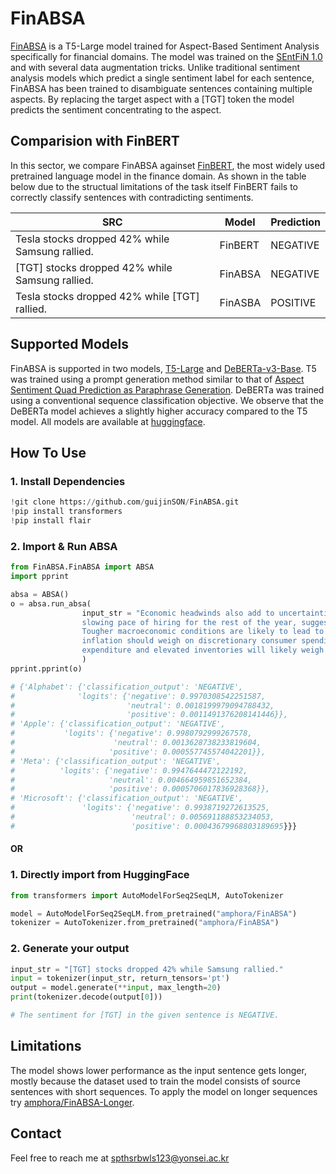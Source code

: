 # FinABSA
[FinABSA](https://huggingface.co/amphora/FinABSA) is a T5-Large model trained for Aspect-Based Sentiment Analysis specifically for financial domains. The model was trained on the [SEntFiN 1.0](https://asistdl.onlinelibrary.wiley.com/doi/10.1002/asi.24634?af=R) and with several data augmentation tricks. Unlike traditional sentiment analysis models which predict a single sentiment label for each sentence, FinABSA has been trained to disambiguate sentences containing multiple aspects. By replacing the target aspect with a [TGT] token the model predicts the sentiment concentrating to the aspect.

## Comparision with FinBERT
In this sector, we compare FinABSA againset [FinBERT](https://github.com/ProsusAI/finBERT), the most widely used pretrained language model in the finance domain. As shown in the table below due to the structual limitations of the task itself FinBERT fails to correctly classify sentences with contradicting sentiments.

| SRC                                                | Model     | Prediction      |
| -------------------------------------------------- | --------- | --------------- |
| Tesla stocks dropped 42% while Samsung rallied.    | FinBERT   |  NEGATIVE       |
| [TGT] stocks dropped 42% while Samsung rallied.    | FinABSA   |  NEGATIVE       |
| Tesla stocks dropped 42% while [TGT] rallied.      | FinASBA   |  POSITIVE       |

## Supported Models
FinABSA is supported in two models, [T5-Large](https://huggingface.co/t5-large) and [DeBERTa-v3-Base](https://huggingface.co/microsoft/deberta-v3-base). T5 was trained using a prompt generation method similar to that of [Aspect Sentiment Quad Prediction as Paraphrase Generation](https://arxiv.org/abs/2110.00796). DeBERTa was trained using a conventional sequence classification objective. We observe that the DeBERTa model achieves a slightly higher accuracy compared to the T5 model. All models are available at [huggingface](https://huggingface.co/amphora).

## How To Use

### 1. Install Dependencies
```python
!git clone https://github.com/guijinSON/FinABSA.git
!pip install transformers
!pip install flair
```

### 2. Import & Run ABSA
```python
from FinABSA.FinABSA import ABSA
import pprint

absa = ABSA()
o = absa.run_absa(
                input_str = "Economic headwinds also add to uncertainties. Major companies, including Alphabet, Apple, Microsoft, and Meta, have indicated a \
                slowing pace of hiring for the rest of the year, suggesting mega-tech firms are bracing for a more uncertain economic outlook. \
                Tougher macroeconomic conditions are likely to lead to cuts in advertising budgets, while the squeeze on household disposable income through \
                inflation should weigh on discretionary consumer spending—both factors will hurt e-commerce and digital media companies. Meanwhile, reduced capital \
                expenditure and elevated inventories will likely weigh on semiconductor and hardware companies.."
                )
pprint.pprint(o)

# {'Alphabet': {'classification_output': 'NEGATIVE',
#              'logits': {'negative': 0.9970308542251587,
#                         'neutral': 0.0018199979094788432,
#                         'positive': 0.0011491376208141446}},
# 'Apple': {'classification_output': 'NEGATIVE',
#           'logits': {'negative': 0.9980792999267578,
#                      'neutral': 0.0013628738233819604,
#                     'positive': 0.000557745574042201}},
# 'Meta': {'classification_output': 'NEGATIVE',
#          'logits': {'negative': 0.9947644472122192,
#                     'neutral': 0.004664959851652384,
#                     'positive': 0.0005706017836928368}},
# 'Microsoft': {'classification_output': 'NEGATIVE',
#               'logits': {'negative': 0.9938719272613525,
#                          'neutral': 0.005691188853234053,
#                          'positive': 0.00043679968803189695}}}
```

#### OR

### 1. Directly import from HuggingFace
```python
from transformers import AutoModelForSeq2SeqLM, AutoTokenizer

model = AutoModelForSeq2SeqLM.from_pretrained("amphora/FinABSA")
tokenizer = AutoTokenizer.from_pretrained("amphora/FinABSA")
```

### 2. Generate your output
```python
input_str = "[TGT] stocks dropped 42% while Samsung rallied."
input = tokenizer(input_str, return_tensors='pt')
output = model.generate(**input, max_length=20)
print(tokenizer.decode(output[0]))

# The sentiment for [TGT] in the given sentence is NEGATIVE.
```

## Limitations
The model shows lower performance as the input sentence gets longer, mostly because the dataset used to train the model consists of source sentences with short sequences. To apply the model on longer sequences try [amphora/FinABSA-Longer](https://huggingface.co/amphora/FinABSA-Longer).

## Contact

Feel free to reach me at spthsrbwls123@yonsei.ac.kr
